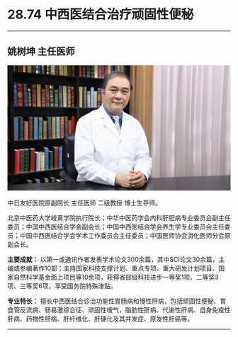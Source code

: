 # 28.74 中西医结合治疗顽固性便秘

---

## 姚树坤 主任医师

![1685688224361](image/c28_074/1685688224361.png)

中日友好医院原副院长 主任医师 二级教授 博士生导师。

北京中医药大学岐黄学院执行院长；中华中医药学会内科肝胆病专业委员会副主任委员；中国中西医结合学会副会长；中国中西医结合学会养生学专业委员会主任委员；中国中西医结合学会学术工作委员会主任委员；中国医师协会消化医师分会原副会长。

**主要成就：** 以第一或通讯作者发表学术论文300余篇，其中SCI论文30余篇，主编或参编著作10部；主持国家科技支撑计划、重点专项、重大研发计划项目、国家自然科学基金面上项目等10余项，获得省部级科技进步一等奖1项、二等奖3项、三等奖6项，享受国务院特殊津贴。

**专业特长：** 擅长中西医结合诊治功能性胃肠病和慢性肝病，包括顽固性便秘、胃食管反流病、肠易激综合征、顽固性嗳气，脂肪性肝病、代谢性肝病、自身免疫性肝病、药物性肝病、肝纤维化、肝硬化及其并发症、原发性肝癌等。

---
